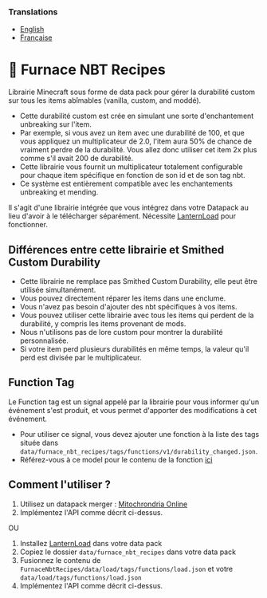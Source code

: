 ### Translations
* [English](https://github.com/Stoupy51/FurnaceNbtRecipes/blob/main/README.md)
* [Française](https://github.com/Stoupy51/FurnaceNbtRecipes/blob/main/README.fr.md)


# 📖 Furnace NBT Recipes
Librairie Minecraft sous forme de data pack pour gérer la durabilité custom sur tous les items abîmables (vanilla, custom, and moddé).
* Cette durabilité custom est crée en simulant une sorte d'enchantement unbreaking sur l'item.
* Par exemple, si vous avez un item avec une durabilité de 100, et que vous appliquez un multiplicateur de 2.0, l'item aura 50% de chance de vraiment perdre de la durabilité. Vous allez donc utiliser cet item 2x plus comme s'il avait 200 de durabilité.
* Cette librairie vous fournit un multiplicateur totalement configurable pour chaque item spécifique en fonction de son id et de son tag nbt.
* Ce système est entièrement compatible avec les enchantements unbreaking et mending.

Il s'agit d'une librairie intégrée que vous intégrez dans votre Datapack au lieu d'avoir à le télécharger séparément. Nécessite [LanternLoad](https://github.com/LanternMC/load) pour fonctionner.


## Différences entre cette librairie et Smithed Custom Durability
* Cette librairie ne remplace pas Smithed Custom Durability, elle peut être utilisée simultanément.
* Vous pouvez directement réparer les items dans une enclume.
* Vous n'avez pas besoin d'ajouter des nbt spécifiques à vos items.
* Vous pouvez utiliser cette librairie avec tous les items qui perdent de la durabilité, y compris les items provenant de mods.
* Nous n'utilisons pas de lore custom pour montrer la durabilité personnalisée.
* Si votre item perd plusieurs durabilités en même temps, la valeur qu'il perd est divisée par le multiplicateur.



## Function Tag
Le Function tag est un signal appelé par la librairie pour vous informer qu'un événement s'est produit, et vous permet d'apporter des modifications à cet événement.
* Pour utiliser ce signal, vous devez ajouter une fonction à la liste des tags située dans `data/furnace_nbt_recipes/tags/functions/v1/durability_changed.json`.
* Référez-vous à ce model pour le contenu de la fonction [ici](https://github.com/Stoupy51/FurnaceNbtRecipes/blob/main/data/furnace_nbt_recipes/functions/v1.2/signal_received_template.mcfunction)



## Comment l'utiliser ?
1. Utilisez un datapack merger : [Mitochrondria Online](https://mito.thenuclearnexus.live/)
2. Implémentez l'API comme décrit ci-dessus.

OU

1. Installez [LanternLoad](https://github.com/LanternMC/load) dans votre data pack
2. Copiez le dossier `data/furnace_nbt_recipes` dans votre data pack
3. Fusionnez le contenu de `FurnaceNbtRecipes/data/load/tags/functions/load.json` et votre `data/load/tags/functions/load.json`
4. Implémentez l'API comme décrit ci-dessus.

